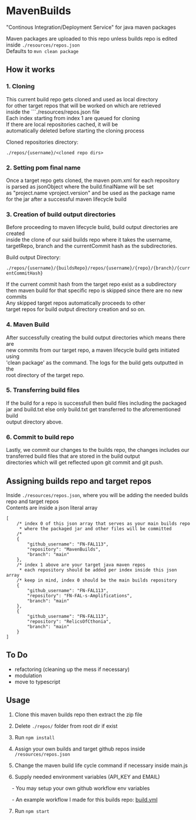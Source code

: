 # MavenBuilds

"Continous Integration/Deployment Service" for java maven packages

Maven packages are uploaded to this repo unless builds repo is edited inside ```./resources/repos.json```<br>
Defaults to ```mvn clean package```

## How it works

### 1. Cloning
This current build repo gets cloned and used as local directory<br/>
for other target repos that will be worked on which are retrieved<br/>
inside the ```./resources/repos.json file<br/>
Each index starting from index 1 are queued for cloning<br/>
If there are local repositories cached, it will be<br/>
automatically deleted before starting the cloning process

Cloned repositories directory:

``./repos/{username}/<cloned repo dirs>``<br/>

### 2. Setting pom final name
Once a target repo gets cloned, the maven pom.xml for each repository<br/>
is parsed as jsonObject where the build.finalName will be set<br/>
as "project.name vproject.version" and be used as the package name<br/>
for the jar after a successful maven lifecycle build

### 3. Creation of build output directories
Before proceeding to maven lifecycle build, build output directories are created<br/>
inside the clone of our said builds repo where it takes the username,<br/>
targetRepo, branch and the currentCommit hash as the subdirectories.

Build output Directory:

``./repos/{username}/{buildsRepo}/repos/{username}/{repo}/{branch}/{currentCommitHash}``<br/>

If the current commit hash from the target repo exist as a subdirectory<br/>
then maven build for that specific repo is skipped since there are no new commits<br/>
Any skipped target repos automatically proceeds to other<br/>
target repos for build output directory creation and so on.

### 4. Maven Build
After successfully creating the build output directories which means there are<br/>
new commits from our target repo, a maven lifecycle build gets initiated using<br/>
'clean package' as the command. The logs for the build gets outputted in the<br/>
root directory of the target repo. 

### 5. Transferring build files
If the build for a repo is successfull then build files including the packaged<br/>
jar and build.txt else only build.txt get transferred to the aforementioned build<br/>
output directory above.

### 6. Commit to build repo
Lastly, we commit our changes to the builds repo, the changes includes our<br/>
transferred build files that are stored in the build output<br/>
directories which will get reflected upon git commit and git push.<br/>

## Assigning builds repo and target repos
Inside ```./resources/repos.json```, where you will be adding the needed builds repo and target repos<br/>
Contents are inside a json literal array<br/>
```
[
    /* index 0 of this json array that serves as your main builds repo
     * where the packaged jar and other files will be committed
    /* 
    {
        "github_username": "FN-FAL113",
        "repository": "MavenBuilds",
        "branch": "main"
    },
    /* index 1 above are your target java maven repos 
     * each repository should be added per index inside this json array
    /* keep in mind, index 0 should be the main builds repository
    { 
        "github_username": "FN-FAL113",
        "repository": "FN-FAL-s-Amplifications",
        "branch": "main"
    },
    {
        "github_username": "FN-FAL113",
        "repository": "RelicsOfCthonia",
        "branch": "main"
    }
]
```

## To Do
- refactoring (cleaning up the mess if necessary)
- modulation
- move to typescript

## Usage
1. Clone this maven builds repo then extract the zip file

2. Delete ```./repos/``` folder from root dir if exist
 
3. Run ```npm install```

4. Assign your own builds and target github repos inside ```/resources/repos.json```

5. Change the maven build life cycle command if necessary inside main.js

6. Supply needed environment variables (API_KEY and EMAIL)<br>

&nbsp;&nbsp;&nbsp;&nbsp;- You may setup your own github workflow env variables

&nbsp;&nbsp;&nbsp;&nbsp;- An example workflow I made for this builds repo: [build.yml](https://github.com/FN-FAL113/MavenBuilds/blob/main/.github/workflows/build.yml)

7. Run ```npm start```
